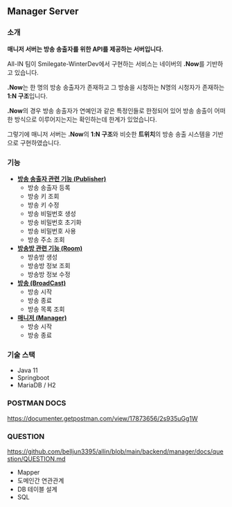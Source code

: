 ## Manager Server

### 소개

**매니저 서버는 방송 송출자를 위한 API를 제공하는 서버입니다.**

All-IN 팀이 Smilegate-WinterDev에서 구현하는 서비스는 네이버의 **.Now**를 기반하고 있습니다.

**.Now**는 한 명의 방송 송출자가 존재하고 그 방송을 시청하는 N명의 시청자가 존재하는 **1:N 구조**입니다.

**.Now**의 경우 방송 송출자가 연예인과 같은 특정인들로 한정되어 있어 방송 송출이 어떠한 방식으로 이루어지는지는 확인하는데 한계가 있었습니다.

그렇기에 매니저 서버는 **.Now**의 **1:N 구조**와 비슷한 **트위치**의 방송 송출 시스템을 기반으로 구현하였습니다.

### 기능
+ **[방송 송출자 관련 기능 (Publisher)](https://github.com/belljun3395/allin/blob/main/backend/manager/docs/domain/Publisher.md)**
  + 방송 송출자 등록
  + 방송 키 조회
  + 방송 키 수정
  + 방송 비밀번호 생성
  + 방송 비밀번호 초기화
  + 방송 비밀번호 사용
  + 방송 주소 조회
+ **[방송방 관련 기능 (Room)](https://github.com/belljun3395/allin/blob/main/backend/manager/docs/domain/Room.md)**
  + 방송방 생성
  + 방송방 정보 조회
  + 방송방 정보 수정
+ **[방송 (BroadCast)](https://github.com/belljun3395/allin/blob/main/backend/manager/docs/domain/BroadCast.md)**
  + 방송 시작
  + 방송 종료
  + 방송 목록 조회
+ **[매니저 (Manager)](https://github.com/belljun3395/allin/blob/main/backend/manager/docs/domain/Manager.md)**
  + 방송 시작
  + 방송 종료

### 기술 스택

+ Java 11
+ Springboot
+ MariaDB / H2


### POSTMAN DOCS

https://documenter.getpostman.com/view/17873656/2s935uGg1W

### QUESTION

https://github.com/belljun3395/allin/blob/main/backend/manager/docs/question/QUESTION.md

+ Mapper
+ 도메인간 연관관계
+ DB 테이블 설계
+ SQL

